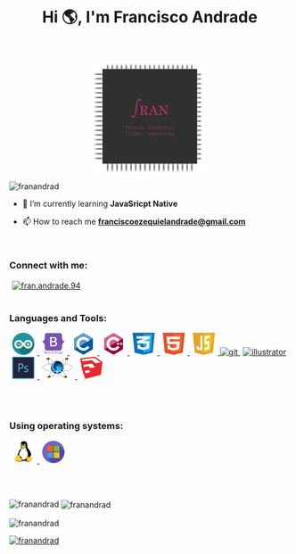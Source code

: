 <h1 align="center">Hi 🌎, I'm Francisco Andrade</h1>
<br>

<p align="center"> <img src="banner/circuit-electronic.png" alt="franandrad" height="200" width="200"/> </p>

<p align="left"> <img src="https://komarev.com/ghpvc/?username=franandrad&label=Profile%20views&color=0e75b6&style=flat" alt="franandrad" /> </p>

- 🌱 I’m currently learning **JavaSricpt Native**

- 📫 How to reach me **franciscoezequielandrade@gmail.com**

<br>
<h3 align="left">Connect with me:</h3>
<p align="left">
<a href="https://instagram.com/fran.andrade.94" target="blank"><img align="center" src="https://raw.githubusercontent.com/rahuldkjain/github-profile-readme-generator/master/src/images/icons/Social/instagram.svg" alt="fran.andrade.94" height="40" width="30" hspace="5"/></a>
<br><br>

</p>
<h3 align="left">Languages and Tools:</h3>
<p align="left"> 
<a href="https://www.arduino.cc/" target="_blank" rel="noreferrer"> <img src="icons/arduino.png" alt="arduino" width="40" height="40"hspace="5"/> </a> 
<a href="https://getbootstrap.com" target="_blank" rel="noreferrer"> <img src="https://raw.githubusercontent.com/devicons/devicon/master/icons/bootstrap/bootstrap-plain-wordmark.svg" alt="bootstrap" width="40" height="40"hspace="5"/> </a>
<a href="https://www.cprogramming.com/" target="_blank" rel="noreferrer"> <img src="https://raw.githubusercontent.com/devicons/devicon/master/icons/c/c-original.svg" alt="c" width="40" height="40"hspace="5"/> </a> 
<a href="https://www.w3schools.com/cpp/" target="_blank" rel="noreferrer"> <img src="https://raw.githubusercontent.com/devicons/devicon/master/icons/cplusplus/cplusplus-original.svg" alt="cplusplus" width="40" height="40"hspace="5"/> </a> 
<a href="https://www.w3schools.com/css/" target="_blank" rel="noreferrer"> <img src="icons/css3.png" alt="css3" width="40" height="40"hspace="5"/> </a> 
<a href="https://www.w3.org/html/" target="_blank" rel="noreferrer"> <img src="icons/html5.png" alt="html5" width="40" height="40"hspace="5"/> </a> 
<a href="https://developer.mozilla.org/en-US/docs/Web/JavaScript" target="_blank" rel="noreferrer"> <img src="icons/js.png" alt="javascript" width="40" height="40"hspace="5"/> </a> 
<a href="https://git-scm.com/" target="_blank" rel="noreferrer"> <img src="https://www.vectorlogo.zone/logos/git-scm/git-scm-icon.svg" alt="git" width="40" height="40"/> </a>
<a href="https://www.adobe.com/in/products/illustrator.html" target="_blank" rel="noreferrer"> <img src="https://www.vectorlogo.zone/logos/adobe_illustrator/adobe_illustrator-icon.svg" alt="illustrator" width="40" height="40"hspace="5"/> </a> 
<a href="https://www.photoshop.com/en" target="_blank" rel="noreferrer"> <img src="icons/ps.jpg" alt="photoshop" width="40" height="40"hspace="5"/> </a> 
<a href="https://www.labcenter.com/" target="_blank" rel="noreferrer"> <img src="icons/proteus.png" alt="photoshop" height="40"hspace="5"/> </a> 
<a href="https://www.sketchup.com/en" target="_blank" rel="noreferrer"> <img src="icons/sketchup.png" alt="photoshop" width="40" height="40"hspace="5"/> </a> 
</p>
<br><br>

<h3 align="left">Using operating systems:</h3>
<p align="left">
<a href="https://www.linux.org/" target="_blank" rel="noreferrer"> <img src="https://raw.githubusercontent.com/devicons/devicon/master/icons/linux/linux-original.svg" alt="linux" width="40" height="40"hspace="5"/> </a>
<a href="https://www.microsoft.com/es-es/windows" target="_blank" rel="noreferrer"> <img src="icons/win.png" alt="linux" width="40" height="40"hspace="5"/> </a>
</p>
<br><br>

<p><img align="left" src="https://github-readme-stats.vercel.app/api/top-langs?username=franandrad&show_icons=true&locale=en&layout=compact&theme=radical" alt="franandrad"/></p>

<p>&nbsp;<img align="center" src="https://github-readme-stats.vercel.app/api?username=franandrad&show_icons=true&locale=en&theme=radical" alt="franandrad" /></p>

<p><img align="center" src="https://github-readme-streak-stats.herokuapp.com/?user=franandrad&theme=radical" alt="franandrad"/> </p>

<p align="left"> <a href="https://github.com/ryo-ma/github-profile-trophy"><img src="https://github-profile-trophy.vercel.app/?username=franandrad&theme=radical" alt="franandrad" /></a> </p>
